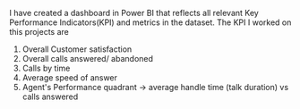 I have created a dashboard in Power BI that reflects all relevant Key Performance Indicators(KPI) and metrics in the dataset.
The KPI I worked on this projects are 
  1) Overall Customer satisfaction
  2) Overall calls answered/ abandoned
  3) Calls by time
  4) Average speed of answer
  5) Agent's Performance quadrant -> average handle time (talk duration) vs calls answered
